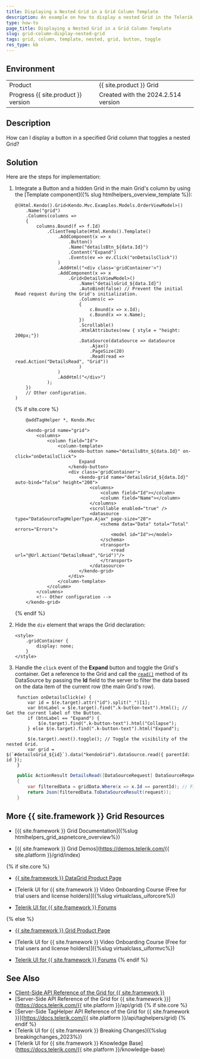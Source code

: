```yaml
---
title: Displaying a Nested Grid in a Grid Column Template
description: An example on how to display a nested Grid in the Telerik UI for {{ site.framework }} Grid column.
type: how-to
page_title: Displaying a Nested Grid in a Grid Column Template
slug: grid-column-display-nested-grid
tags: grid, column, template, nested, grid, button, toggle
res_type: kb
---
```


## Environment

<table>
 <tr>
  <td>Product</td>
  <td>{{ site.product }} Grid</td>
 </tr>
 <tr>
  <td>Progress {{ site.product }} version</td>
  <td>Created with the 2024.2.514 version</td>
 </tr>
</table>

## Description

How can I display a button in a specified Grid column that toggles a nested Grid?

## Solution

Here are the steps for implementation:

1. Integrate a Button and a hidden Grid in the main Grid's column by using the [Template component]({% slug htmlhelpers_overview_template %}):

    ```HtmlHelper
    @(Html.Kendo().Grid<Kendo.Mvc.Examples.Models.OrderViewModel>()
        .Name("grid")
        .Columns(columns =>
        {
            columns.Bound(f => f.Id)
                .ClientTemplate(Html.Kendo().Template()
                    .AddComponent(x => x
                        .Button()
                        .Name("detailsBtn_${data.Id}")
                        .Content("Expand")
                        .Events(ev => ev.Click("onDetailsClick"))
                    )
                    .AddHtml("<div class='gridContainer'>")
                    .AddComponent(x => x
                        .Grid<DetailsViewModel>()
                            .Name("detailsGrid_${data.Id}")
                            .AutoBind(false) // Prevent the initial Read request during the Grid's initialization.
                            .Columns(c =>
                            {
                                c.Bound(x => x.Id);
                                c.Bound(x => x.Name);
                            })
                            .Scrollable()
                            .HtmlAttributes(new { style = "height: 200px;"})
                            .DataSource(dataSource => dataSource
                                .Ajax()
                                .PageSize(20)
                                .Read(read => read.Action("DetailsRead", "Grid"))
                            )
                    )
                    .AddHtml("</div>")
                );
        })
        // Other configuration.
    )
    ```
    {% if site.core %}
    ```TagHelper
        @addTagHelper *, Kendo.Mvc

        <kendo-grid name="grid">
            <columns>
                <column field="Id">
                    <column-template>
                        <kendo-button name="detailsBtn_${data.Id}" on-click="onDetailsClick">
                            Expand
                        </kendo-button>
                        <div class='gridContainer'>
                            <kendo-grid name="detailsGrid_${data.Id}" auto-bind="false" height="200">
                                <columns>
                                    <column field="Id"></column>
                                    <column field="Name"></column>
                                </columns>
                                <scrollable enabled="true" />
                                <datasource type="DataSourceTagHelperType.Ajax" page-size="20">
                                    <schema data="Data" total="Total" errors="Errors">
                                        <model id="Id"></model>
                                    </schema>
                                    <transport>
                                        <read url="@Url.Action("DetailsRead","Grid")"/>
                                    </transport>
                                </datasource>
                            </kendo-grid>
                        </div>
                    </column-template>
                </column>
            </columns>
            <!-- Other configuration -->
        </kendo-grid>
    ```
    {% endif %}

1. Hide the `div` element that wraps the Grid declaration:

    ```
    <style>
        .gridContainer {
            display: none;
        }
    </style>
    ```

1. Handle the `click` event of the **Expand** button and toggle the Grid's container.
Get a reference to the Grid and call the [`read()`](https://docs.telerik.com/kendo-ui/api/javascript/data/datasource/methods/read) method of its DataSource by passing the **Id** field to the server to filter the data based on the data item of the current row (the main Grid's row).

  ```JS scripts
      function onDetailsClick(e) {
          var id = $(e.target).attr("id").split("_")[1];
          var btnLabel = $(e.target).find(".k-button-text").html(); // Get the current label of the Button.
          if (btnLabel == "Expand") {
              $(e.target).find(".k-button-text").html("Collapse");
          } else $(e.target).find(".k-button-text").html("Expand");

          $(e.target).next().toggle(); // Toggle the visibility of the nested Grid.
          var grid = $(`#detailsGrid_${id}`).data("kendoGrid").dataSource.read({ parentId: id });
      }
  ```
  ```C# GridController.cs
      public ActionResult DetailsRead([DataSourceRequest] DataSourceRequest request, int parentId)
      {
          var filteredData = gridData.Where(x => x.Id == parentId); // Filter the nested Grid based on the "Id" of the parent record.
          return Json(filteredData.ToDataSourceResult(request));
      }
  ```

## More {{ site.framework }} Grid Resources

* [{{ site.framework }} Grid Documentation]({%slug htmlhelpers_grid_aspnetcore_overview%})

* [{{ site.framework }} Grid Demos](https://demos.telerik.com/{{ site.platform }}/grid/index)

{% if site.core %}
* [{{ site.framework }} DataGrid Product Page](https://www.telerik.com/aspnet-core-ui/grid)

* [Telerik UI for {{ site.framework }} Video Onboarding Course (Free for trial users and license holders)]({%slug virtualclass_uiforcore%})

* [Telerik UI for {{ site.framework }} Forums](https://www.telerik.com/forums/aspnet-core-ui)

{% else %}
* [{{ site.framework }} Grid Product Page](https://www.telerik.com/aspnet-mvc/grid)

* [Telerik UI for {{ site.framework }} Video Onboarding Course (Free for trial users and license holders)]({%slug virtualclass_uiformvc%})

* [Telerik UI for {{ site.framework }} Forums](https://www.telerik.com/forums/aspnet-mvc)
{% endif %}

## See Also

* [Client-Side API Reference of the Grid for {{ site.framework }}](https://docs.telerik.com/kendo-ui/api/javascript/ui/grid)
* [Server-Side API Reference of the Grid for {{ site.framework }}](https://docs.telerik.com/{{ site.platform }}/api/grid)
{% if site.core %}
* [Server-Side TagHelper API Reference of the Grid for {{ site.framework }}](https://docs.telerik.com/{{ site.platform }}/api/taghelpers/grid)
{% endif %}
* [Telerik UI for {{ site.framework }} Breaking Changes]({%slug breakingchanges_2023%})
* [Telerik UI for {{ site.framework }} Knowledge Base](https://docs.telerik.com/{{ site.platform }}/knowledge-base)
